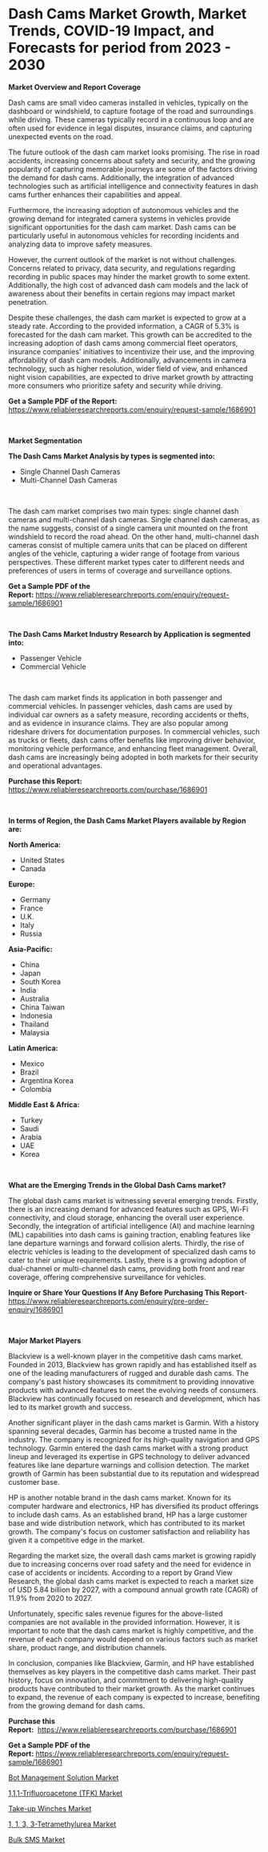 <p><h1>Dash Cams Market Growth, Market Trends, COVID-19 Impact, and Forecasts for period from 2023 - 2030</h1></p><p><strong>Market Overview and Report Coverage</strong></p>
<p><p>Dash cams are small video cameras installed in vehicles, typically on the dashboard or windshield, to capture footage of the road and surroundings while driving. These cameras typically record in a continuous loop and are often used for evidence in legal disputes, insurance claims, and capturing unexpected events on the road.</p><p>The future outlook of the dash cam market looks promising. The rise in road accidents, increasing concerns about safety and security, and the growing popularity of capturing memorable journeys are some of the factors driving the demand for dash cams. Additionally, the integration of advanced technologies such as artificial intelligence and connectivity features in dash cams further enhances their capabilities and appeal.</p><p>Furthermore, the increasing adoption of autonomous vehicles and the growing demand for integrated camera systems in vehicles provide significant opportunities for the dash cam market. Dash cams can be particularly useful in autonomous vehicles for recording incidents and analyzing data to improve safety measures.</p><p>However, the current outlook of the market is not without challenges. Concerns related to privacy, data security, and regulations regarding recording in public spaces may hinder the market growth to some extent. Additionally, the high cost of advanced dash cam models and the lack of awareness about their benefits in certain regions may impact market penetration.</p><p>Despite these challenges, the dash cam market is expected to grow at a steady rate. According to the provided information, a CAGR of 5.3% is forecasted for the dash cam market. This growth can be accredited to the increasing adoption of dash cams among commercial fleet operators, insurance companies' initiatives to incentivize their use, and the improving affordability of dash cam models. Additionally, advancements in camera technology, such as higher resolution, wider field of view, and enhanced night vision capabilities, are expected to drive market growth by attracting more consumers who prioritize safety and security while driving.</p></p>
<p><strong>Get a Sample PDF of the Report:</strong> <a href="https://www.reliableresearchreports.com/enquiry/request-sample/1686901">https://www.reliableresearchreports.com/enquiry/request-sample/1686901</a></p>
<p>&nbsp;</p>
<p><strong>Market Segmentation</strong></p>
<p><strong>The Dash Cams Market Analysis by types is segmented into:</strong></p>
<p><ul><li>Single Channel Dash Cameras</li><li>Multi-Channel Dash Cameras</li></ul></p>
<p>&nbsp;</p>
<p><p>The dash cam market comprises two main types: single channel dash cameras and multi-channel dash cameras. Single channel dash cameras, as the name suggests, consist of a single camera unit mounted on the front windshield to record the road ahead. On the other hand, multi-channel dash cameras consist of multiple camera units that can be placed on different angles of the vehicle, capturing a wider range of footage from various perspectives. These different market types cater to different needs and preferences of users in terms of coverage and surveillance options.</p></p>
<p><strong>Get a Sample PDF of the Report:</strong>&nbsp;<a href="https://www.reliableresearchreports.com/enquiry/request-sample/1686901">https://www.reliableresearchreports.com/enquiry/request-sample/1686901</a></p>
<p>&nbsp;</p>
<p><strong>The Dash Cams Market Industry Research by Application is segmented into:</strong></p>
<p><ul><li>Passenger Vehicle</li><li>Commercial Vehicle</li></ul></p>
<p>&nbsp;</p>
<p><p>The dash cam market finds its application in both passenger and commercial vehicles. In passenger vehicles, dash cams are used by individual car owners as a safety measure, recording accidents or thefts, and as evidence in insurance claims. They are also popular among rideshare drivers for documentation purposes. In commercial vehicles, such as trucks or fleets, dash cams offer benefits like improving driver behavior, monitoring vehicle performance, and enhancing fleet management. Overall, dash cams are increasingly being adopted in both markets for their security and operational advantages.</p></p>
<p><strong>Purchase this Report:</strong>&nbsp; <a href="https://www.reliableresearchreports.com/purchase/1686901">https://www.reliableresearchreports.com/purchase/1686901</a></p>
<p>&nbsp;</p>
<p><strong>In terms of Region, the Dash Cams Market Players available by Region are:</strong></p>
<p>
    <p> <strong> North America: </strong>
        <ul>
            <li>United States</li>
            <li>Canada</li>
        </ul>
        </p> 
    <p> <strong> Europe: </strong>
        <ul>
            <li>Germany</li>
            <li>France</li>
            <li>U.K.</li>
            <li>Italy</li>
            <li>Russia</li>
        </ul>
        </p> 
    <p> <strong> Asia-Pacific: </strong>
        <ul>
            <li>China</li>
            <li>Japan</li>
            <li>South Korea</li>
            <li>India</li>
            <li>Australia</li>
            <li>China Taiwan</li>
            <li>Indonesia</li>
            <li>Thailand</li>
            <li>Malaysia</li>
        </ul>
        </p> 
    <p> <strong> Latin America: </strong>
        <ul>
            <li>Mexico</li>
            <li>Brazil</li>
            <li>Argentina Korea</li>
            <li>Colombia</li>
        </ul>
        </p> 
    <p> <strong> Middle East & Africa: </strong>
        <ul>
            <li>Turkey</li>
            <li>Saudi</li>
            <li>Arabia</li>
            <li>UAE</li>
            <li>Korea</li>
        </ul>
    </p>
    </p>
<p>&nbsp;</p>
<p><strong>What are the Emerging Trends in the Global Dash Cams market?</strong></p>
<p><p>The global dash cams market is witnessing several emerging trends. Firstly, there is an increasing demand for advanced features such as GPS, Wi-Fi connectivity, and cloud storage, enhancing the overall user experience. Secondly, the integration of artificial intelligence (AI) and machine learning (ML) capabilities into dash cams is gaining traction, enabling features like lane departure warnings and forward collision alerts. Thirdly, the rise of electric vehicles is leading to the development of specialized dash cams to cater to their unique requirements. Lastly, there is a growing adoption of dual-channel or multi-channel dash cams, providing both front and rear coverage, offering comprehensive surveillance for vehicles.</p></p>
<p><strong>Inquire or Share Your Questions If Any Before Purchasing This Report</strong>- <a href="https://www.reliableresearchreports.com/enquiry/pre-order-enquiry/1686901">https://www.reliableresearchreports.com/enquiry/pre-order-enquiry/1686901</a></p>
<p>&nbsp;</p>
<p><strong>Major Market Players</strong></p>
<p><p>Blackview is a well-known player in the competitive dash cams market. Founded in 2013, Blackview has grown rapidly and has established itself as one of the leading manufacturers of rugged and durable dash cams. The company's past history showcases its commitment to providing innovative products with advanced features to meet the evolving needs of consumers. Blackview has continually focused on research and development, which has led to its market growth and success.</p><p>Another significant player in the dash cams market is Garmin. With a history spanning several decades, Garmin has become a trusted name in the industry. The company is recognized for its high-quality navigation and GPS technology. Garmin entered the dash cams market with a strong product lineup and leveraged its expertise in GPS technology to deliver advanced features like lane departure warnings and collision detection. The market growth of Garmin has been substantial due to its reputation and widespread customer base.</p><p>HP is another notable brand in the dash cams market. Known for its computer hardware and electronics, HP has diversified its product offerings to include dash cams. As an established brand, HP has a large customer base and wide distribution network, which has contributed to its market growth. The company's focus on customer satisfaction and reliability has given it a competitive edge in the market.</p><p>Regarding the market size, the overall dash cams market is growing rapidly due to increasing concerns over road safety and the need for evidence in case of accidents or incidents. According to a report by Grand View Research, the global dash cams market is expected to reach a market size of USD 5.84 billion by 2027, with a compound annual growth rate (CAGR) of 11.9% from 2020 to 2027.</p><p>Unfortunately, specific sales revenue figures for the above-listed companies are not available in the provided information. However, it is important to note that the dash cams market is highly competitive, and the revenue of each company would depend on various factors such as market share, product range, and distribution channels.</p><p>In conclusion, companies like Blackview, Garmin, and HP have established themselves as key players in the competitive dash cams market. Their past history, focus on innovation, and commitment to delivering high-quality products have contributed to their market growth. As the market continues to expand, the revenue of each company is expected to increase, benefiting from the growing demand for dash cams.</p></p>
<p><strong>Purchase this Report:</strong>&nbsp;&nbsp;<a href="https://www.reliableresearchreports.com/purchase/1686901">https://www.reliableresearchreports.com/purchase/1686901</a></p>
<p></p>
<p><strong>Get a Sample PDF of the Report:</strong>&nbsp;<a href="https://www.reliableresearchreports.com/enquiry/request-sample/1686901">https://www.reliableresearchreports.com/enquiry/request-sample/1686901</a></p>
<p><p><a href="https://github.com/grishafomin4852/Market-Research-Report-List-1/blob/main/bot-management-solution-market.md">Bot Management Solution Market</a></p><p><a href="https://medium.com/@stephenarmstrong52/1-1-1-trifluoroacetone-tfk-market-the-key-to-successful-business-strategy-forecast-till-2030-54873d5ef8bc">1,1,1-Trifluoroacetone (TFK) Market</a></p><p><a href="https://www.linkedin.com/pulse/take-up-winches-market-research-report-unlocks-analysis/">Take-up Winches Market</a></p><p><a href="https://medium.com/@stephenstevens11/1-1-3-3-tetramethylurea-market-size-and-market-trends-complete-industry-overview-2023-to-2030-59340d5284d1">1, 1, 3, 3-Tetramethylurea Market</a></p><p><a href="https://github.com/abbypearson7765/Market-Research-Report-List-1/blob/main/bulk-sms-market.md">Bulk SMS Market</a></p></p>